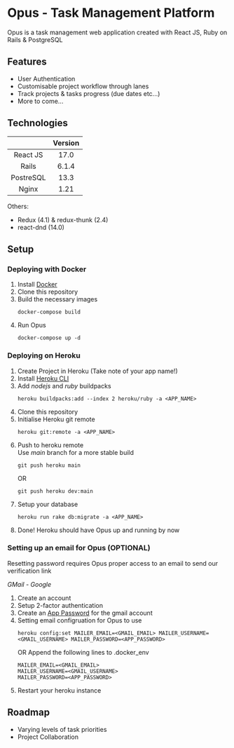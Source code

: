 # Opus - Task Management Platform

Opus is a task management web application created with React JS, Ruby on Rails & PostgreSQL

## Features

- User Authentication 
- Customisable project workflow through lanes
- Track projects & tasks progress (due dates etc...)
- More to come...

## Technologies

|              | Version |
|:------------:|:-------:|
|   React JS   |   17.0  |
|    Rails     |  6.1.4  |
|  PostreSQL   |   13.3  |
|    Nginx     |   1.21  |

Others:

- Redux (4.1) & redux-thunk (2.4) 
- react-dnd (14.0)

## Setup  

### **Deploying with Docker**

1. Install [Docker](https://www.docker.com/)
2. Clone this repository
3. Build the necessary images
    ```
    docker-compose build
    ```
4. Run Opus
    ```
    docker-compose up -d
    ```

### **Deploying on Heroku**

1. Create Project in Heroku (Take note of your app name!)
2. Install [Heroku CLI](https://devcenter.heroku.com/articles/heroku-cli)
3. Add _nodejs_ and _ruby_ buildpacks 
    ```
    heroku buildpacks:add --index 2 heroku/ruby -a <APP_NAME>
    ```
4. Clone this repository
5. Initialise Heroku git remote
    ```
    heroku git:remote -a <APP_NAME>
    ```
6. Push to heroku remote   
  Use _main_ branch for a more stable build
    ```
    git push heroku main
    ```
    OR
    ```
    git push heroku dev:main 
    ```
7. Setup your database
    ```
    heroku run rake db:migrate -a <APP_NAME>
    ```
8. Done! Heroku should have Opus up and running by now 

### Setting up an email for Opus (OPTIONAL)

Resetting password requires Opus proper access to an email to send our verification link

_GMail - Google_
1. Create an account
2. Setup 2-factor authentication
3. Create an [App Password](https://support.google.com/accounts/answer/185833?hl=en) for the gmail account
4. Setting email configruation for Opus to use
    ```
    heroku config:set MAILER_EMAIL=<GMAIL_EMAIL> MAILER_USERNAME=<GMAIL_USERNAME> MAILER_PASSWORD=<APP_PASSWORD>
    ```
    OR
    Append the following lines to .docker_env
    ```
    MAILER_EMAIL=<GMAIL_EMAIL>
    MAILER_USERNAME=<GMAIL_USERNAME> 
    MAILER_PASSWORD=<APP_PASSWORD>
    ```
5. Restart your heroku instance

## Roadmap 

- Varying levels of task priorities
- Project Collaboration
